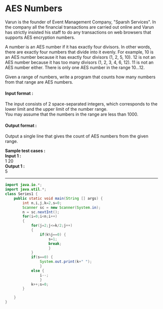 # AES Numbers
Varun is the founder of Event Management Company, "Sparsh Services". In the company all the financial transactions are carried out online and Varun has strictly insisted his staff to do any transactions on web browsers that supports AES encryption numbers.

A number is an AES number if it has exactly four divisors. In other words, there are exactly four numbers that divide into it evenly. For example, 10 is an AES number because it has exactly four divisors (1, 2, 5, 10). 12 is not an AES number because it has too many divisors (1, 2, 3, 4, 6, 12). 11 is not an AES number either. There is only one AES number in the range 10...12.

Given a range of numbers, write a program that counts how many numbers from that range are AES numbers. 

#### Input format :
The input consists of 2 space-separated integers, which corresponds to the lower limit and the upper limit of the number range.
<br>
You may assume that the numbers in the range are less than 1000.

#### Output format :
Output a single line that gives the count of AES numbers from the given range.

**Sample test cases :<br>
Input 1 :<br>**
1 20<br>
**Output 1 :<br>**
5

-------------------------------------------------------------------------------------------------------------------------------------------------------------------
```java
import java.io.*;
import java.util.*;
class Series1 {
	public static void main(String [] args) {
	    int n,i,j,k=2,s=0;
	    Scanner sc = new Scanner(System.in);
	    n = sc.nextInt();
	    for(i=0;i<n;i++)
	    {
	        for(j=2;j<=k/2;j++)
	        {
	            if(k%j==0) { 
	            	s=1;
	            	break;
	            	}
	        }
	        if(s==0) { 
	        	System.out.print(k+" ");
	        	}
	        else { 
	        	i--; 
	        	}
	        k++;s=0;
	    }

	}
}

```
